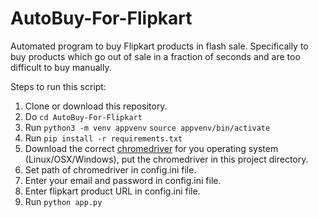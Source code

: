 # AutoBuy-For-Flipkart

Automated program to buy Flipkart products in flash sale. 
Specifically to buy products which go out of sale in a fraction of seconds and are too difficult to buy manually.

Steps to run this script:
1. Clone or download this repository.
2. Do `cd AutoBuy-For-Flipkart`
3. Run `python3 -m venv appvenv`
`source appvenv/bin/activate`
4. Run `pip install -r requirements.txt`
5. Download the correct [chromedriver](http://chromedriver.chromium.org/downloads) for you operating system (Linux/OSX/Windows), put the chromedriver in this project directory.
6. Set path of  chromedriver in config.ini file.
7. Enter your email and password in config.ini file.
8. Enter flipkart product URL in config.ini file.
7. Run `python app.py`

